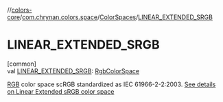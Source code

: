 //[colors-core](../../../index.md)/[com.chrynan.colors.space](../index.md)/[ColorSpaces](index.md)/[LINEAR_EXTENDED_SRGB](-l-i-n-e-a-r_-e-x-t-e-n-d-e-d_-s-r-g-b.md)

# LINEAR_EXTENDED_SRGB

[common]\
val [LINEAR_EXTENDED_SRGB](-l-i-n-e-a-r_-e-x-t-e-n-d-e-d_-s-r-g-b.md): [RgbColorSpace](../-rgb-color-space/index.md)

[RGB](../-rgb-color-space/index.md) color space scRGB standardized as IEC 61966-2-2:2003. [See details on Linear Extended sRGB color space](https://d.android.com/reference/android/graphics/ColorSpace.Named.html#LINEAR_EXTENDED_SRGB)

